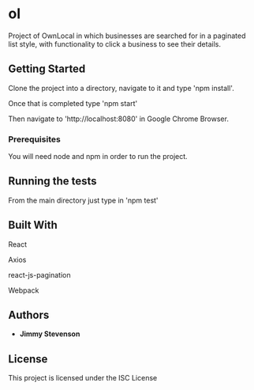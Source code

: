 # ol

Project of OwnLocal in which businesses are searched for in a paginated list style, with functionality to click a business to see their details.

## Getting Started

Clone the project into a directory, navigate to it and
type 'npm install'.

Once that is completed type 'npm start'

Then navigate to 'http://localhost:8080' in Google Chrome Browser.

### Prerequisites

You will need node and npm in order to run the project.

## Running the tests

From the main directory just type in 'npm test'

## Built With

React

Axios

react-js-pagination

Webpack

## Authors

* **Jimmy Stevenson**

## License

This project is licensed under the ISC License
